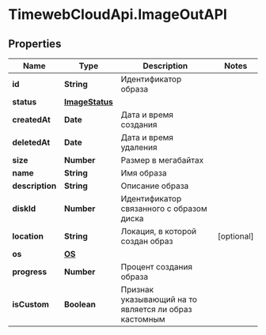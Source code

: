 # TimewebCloudApi.ImageOutAPI

## Properties

Name | Type | Description | Notes
------------ | ------------- | ------------- | -------------
**id** | **String** | Идентификатор образа | 
**status** | [**ImageStatus**](ImageStatus.md) |  | 
**createdAt** | **Date** | Дата и время создания | 
**deletedAt** | **Date** | Дата и время удаления | 
**size** | **Number** | Размер в мегабайтах | 
**name** | **String** | Имя образа | 
**description** | **String** | Описание образа | 
**diskId** | **Number** | Идентификатор связанного с образом диска | 
**location** | **String** | Локация, в которой создан образ | [optional] 
**os** | [**OS**](OS.md) |  | 
**progress** | **Number** | Процент создания образа | 
**isCustom** | **Boolean** | Признак указывающий на то является ли образ кастомным | 


